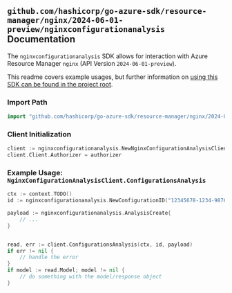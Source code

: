 
## `github.com/hashicorp/go-azure-sdk/resource-manager/nginx/2024-06-01-preview/nginxconfigurationanalysis` Documentation

The `nginxconfigurationanalysis` SDK allows for interaction with Azure Resource Manager `nginx` (API Version `2024-06-01-preview`).

This readme covers example usages, but further information on [using this SDK can be found in the project root](https://github.com/hashicorp/go-azure-sdk/tree/main/docs).

### Import Path

```go
import "github.com/hashicorp/go-azure-sdk/resource-manager/nginx/2024-06-01-preview/nginxconfigurationanalysis"
```


### Client Initialization

```go
client := nginxconfigurationanalysis.NewNginxConfigurationAnalysisClientWithBaseURI("https://management.azure.com")
client.Client.Authorizer = authorizer
```


### Example Usage: `NginxConfigurationAnalysisClient.ConfigurationsAnalysis`

```go
ctx := context.TODO()
id := nginxconfigurationanalysis.NewConfigurationID("12345678-1234-9876-4563-123456789012", "example-resource-group", "nginxDeploymentValue", "configurationValue")

payload := nginxconfigurationanalysis.AnalysisCreate{
	// ...
}


read, err := client.ConfigurationsAnalysis(ctx, id, payload)
if err != nil {
	// handle the error
}
if model := read.Model; model != nil {
	// do something with the model/response object
}
```
